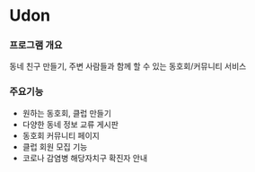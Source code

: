 # Udon
### 프로그램 개요
동네 친구 만들기, 주변 사람들과 함께 할 수 있는 동호회/커뮤니티 서비스

 

### 주요기능
- 원하는 동호회, 클럽 만들기
- 다양한 동네 정보 교류 게시판
- 동호회 커뮤니티 페이지
- 클럽 회원 모집 기능
- 코로나 감염병 해당자치구 확진자 안내
